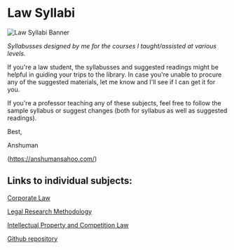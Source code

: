 # Law Syllabi


![Law Syllabi Banner](https://github.com/anshuman-law/law-syllabi/assets/141553332/afa7f3da-50fb-4695-851f-52bfcf0f3d33)



*Syllabusses designed by me for the courses I taught/assisted at various levels.*

If you're a law student, the syllabusses and suggested readings might be helpful in guiding your trips to the library. In case you're unable to procure any of the suggested materials, let me know and I'll see if I can get it for you.

If you're a professor teaching any of these subjects, feel free to follow the sample syllabus or suggest changes (both for syllabus as well as suggested readings).

Best, 

Anshuman

(https://anshumansahoo.com/)


## Links to individual subjects:

[Corporate Law](https://github.com/anshuman-law/law-syllabi/blob/main/Corporate-Law.md)

[Legal Research Methodology](https://github.com/anshuman-law/law-syllabi/blob/main/Legal-Research-Methodology.md)

[Intellectual Property and Competition Law](https://github.com/anshuman-law/law-syllabi/blob/main/IP-and-Competition-Law.md)

[Github repository](https://github.com/anshuman-law/law-syllabi)
